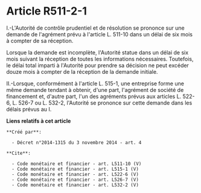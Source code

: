 # Article R511-2-1

I.-L'Autorité de contrôle prudentiel et de résolution se prononce sur une demande de l'agrément prévu à l'article L. 511-10
dans un délai de six mois à compter de sa réception. 

Lorsque la demande est incomplète, l'Autorité statue dans un délai de six mois suivant la réception de toutes les
informations nécessaires. Toutefois, le délai total imparti à l'Autorité pour prendre sa décision ne peut excéder douze mois
à compter de la réception de la demande initiale. 

II.-Lorsque, conformément à l'article L. 515-1, une entreprise forme une même demande tendant à obtenir, d'une part,
l'agrément de société de financement et, d'autre part, l'un des agréments prévus aux articles L. 522-6, L. 526-7 ou L. 532-2,
l'Autorité se prononce sur cette demande dans les délais prévus au I.

**Liens relatifs à cet article**

	**Créé par**:

	  - Décret n°2014-1315 du 3 novembre 2014 - art. 4

	**Cite**:

	  - Code monétaire et financier - art. L511-10 (V)
	  - Code monétaire et financier - art. L515-1 (V)
	  - Code monétaire et financier - art. L522-6 (V)
	  - Code monétaire et financier - art. L526-7 (V)
	  - Code monétaire et financier - art. L532-2 (V)
